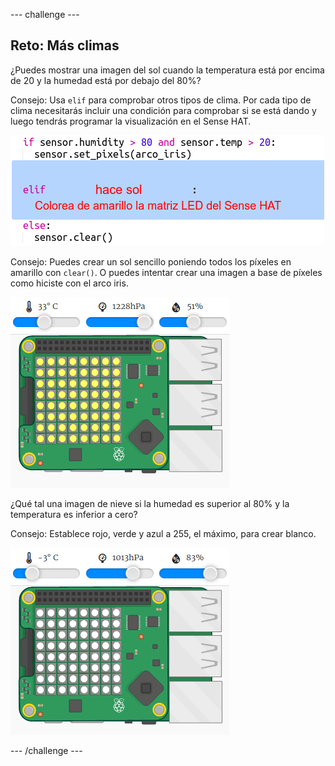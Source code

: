 \--- challenge \---

## Reto: Más climas

¿Puedes mostrar una imagen del sol cuando la temperatura está por encima de 20 y la humedad está por debajo del 80%?

Consejo: Usa `elif` para comprobar otros tipos de clima. Por cada tipo de clima necesitarás incluir una condición para comprobar si se está dando y luego tendrás programar la visualización en el Sense HAT.

![captura de pantalla](images/rainbow-elif.png)

Consejo: Puedes crear un sol sencillo poniendo todos los píxeles en amarillo con `clear()`. O puedes intentar crear una imagen a base de píxeles como hiciste con el arco iris.

![captura de pantalla](images/rainbow-sun.png)

¿Qué tal una imagen de nieve si la humedad es superior al 80% y la temperatura es inferior a cero?

Consejo: Establece rojo, verde y azul a 255, el máximo, para crear blanco.

![captura de pantalla](images/rainbow-snow.png)

\--- /challenge \---